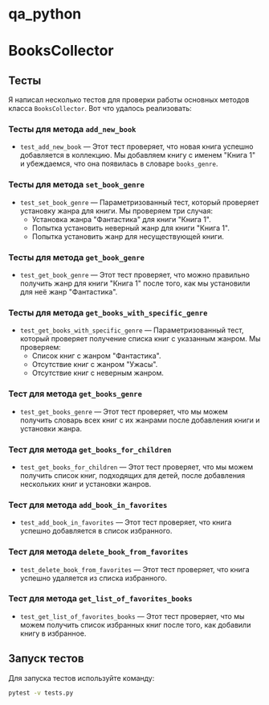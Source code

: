 # qa_python
# BooksCollector

## Тесты

Я написал несколько тестов для проверки работы основных методов класса `BooksCollector`. Вот что удалось реализовать:

### Тесты для метода `add_new_book`

- `test_add_new_book` — Этот тест проверяет, что новая книга успешно добавляется в коллекцию. Мы добавляем книгу с именем "Книга 1" и убеждаемся, что она появилась в словаре `books_genre`.

### Тесты для метода `set_book_genre`

- `test_set_book_genre` — Параметризованный тест, который проверяет установку жанра для книги. Мы проверяем три случая:
  - Установка жанра "Фантастика" для книги "Книга 1".
  - Попытка установить неверный жанр для книги "Книга 1".
  - Попытка установить жанр для несуществующей книги.

### Тесты для метода `get_book_genre`

- `test_get_book_genre` — Этот тест проверяет, что можно правильно получить жанр для книги "Книга 1" после того, как мы установили для неё жанр "Фантастика".

### Тесты для метода `get_books_with_specific_genre`

- `test_get_books_with_specific_genre` — Параметризованный тест, который проверяет получение списка книг с указанным жанром. Мы проверяем:
  - Список книг с жанром "Фантастика".
  - Отсутствие книг с жанром "Ужасы".
  - Отсутствие книг с неверным жанром.

### Тест для метода `get_books_genre`

- `test_get_books_genre` — Этот тест проверяет, что мы можем получить словарь всех книг с их жанрами после добавления книги и установки жанра.

### Тест для метода `get_books_for_children`

- `test_get_books_for_children` — Этот тест проверяет, что мы можем получить список книг, подходящих для детей, после добавления нескольких книг и установки жанров.

### Тест для метода `add_book_in_favorites`

- `test_add_book_in_favorites` — Этот тест проверяет, что книга успешно добавляется в список избранного.

### Тест для метода `delete_book_from_favorites`

- `test_delete_book_from_favorites` — Этот тест проверяет, что книга успешно удаляется из списка избранного.

### Тест для метода `get_list_of_favorites_books`

- `test_get_list_of_favorites_books` — Этот тест проверяет, что мы можем получить список избранных книг после того, как добавили книгу в избранное.

## Запуск тестов

Для запуска тестов используйте команду:

```bash
pytest -v tests.py

